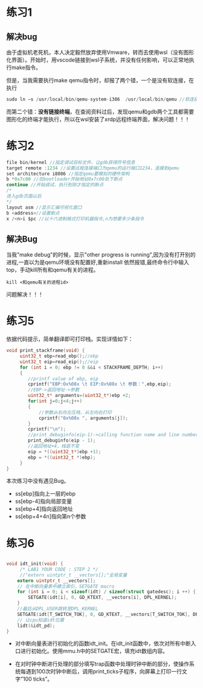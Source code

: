 # 练习1
## 解决bug
由于虚拟机老死机，本人决定毅然放弃使用Vmware，转而去使用wsl（没有图形化界面）。开始时，用vscode链接到wsl子系统，并没有任何影响，可以正常地执行$\text{make}$指令。

但是，当我需要执行$\text{make qemu}$指令时，却报了两个错，一个是没有软连接，在执行
```c
sudo ln –s /usr/local/bin/qemu-system-i386  /usr/local/bin/qemu //软连接操作
```
而第二个错：**没有链接终端**，在查阅资料过后，发现qemu和gdb两个工具都需要图形化的终端才能执行，所以在wsl安装了xrdp远程终端界面，解决问题！！！

# 练习2
```c
file bin/kernel //指定调试目标文件，让gdb获得符号信息
target remote :1234 //设置远程连接端口为qemu的运行端口1234，连接到qemu
set architecture i8086 //指定qemu要模拟的硬件架构
b *0x7c00 //在bootloader开始地址0x7c00处下断点
continue //开始调试，执行到刚才指定的断点
/*
进入gdb页面以后
*/
layout asm //显示汇编可视化窗口
b <address>//设置断点
x /<n>i $pc //以十六进制格式打印机器指令,n为想要多少条指令
```
## 解决Bug
当我"make debug"的时候，显示"other progress is running",因为没有打开别的进程,一直以为是qemu环境没有配置好,重新install 依然报错,最终命令行中输入top，手动kill所有和qemu有关的进程。
```
kill <和qemu有关的进程id>
```
问题解决！！！
# 练习5
依据代码提示，简单翻译即可打印栈。实现详情如下：
```c
void print_stackframe(void) {
     uint32_t ebp=read_ebp();//ebp
     uint32_t eip=read_eip();//eip
     for (int i = 0; ebp != 0 &&i < STACKFRAME_DEPTH; i++)
     {
        //printf value of ebp, eip
        cprintf("EBP:Ox%08x \t EIP:Ox%08x \t 参数：",ebp,eip);
        //EBP->返回地址->参数
        uint32_t* arguments=(uint32_t*)ebp +2;
        for(int j=0;j<4;j++)
        {
            //参数从右向左压栈，从左向右打印
            cprintf("0x%08x ", arguments[j]);
        }
        cprintf("\n");
        //print_debuginfo(eip-1)->calling function name and line number, etc.
        print_debuginfo(eip - 1);
        //返回地址+4，栈底不变
        eip = *((uint32_t*)ebp +1);
        ebp = *((uint32_t *)ebp);
     }
}
```
本次练习中没有遇见Bug。

* ss[ebp]指向上一层的ebp
* ss[ebp-4]指向局部变量
* ss[ebp+4]指向返回地址
* ss[ebp+4+4n]指向第n个参数

# 练习6
## 
```c
void idt_init(void) {
     /* LAB1 YOUR CODE : STEP 2 */
     //"extern uintptr_t __vectors[];"全局变量
    extern uintptr_t __vectors[];
    // 在中断向量表中建立索引，SETGATE macro
    for (int i = 0; i < sizeof(idt) / sizeof(struct gatedesc); i ++) {
        SETGATE(idt[i], 0, GD_KTEXT, __vectors[i], DPL_KERNEL);
    }
    //最后从DPL_USER跳转至DPL_KERNEL
    SETGATE(idt[T_SWITCH_TOK], 0, GD_KTEXT, __vectors[T_SWITCH_TOK], DPL_USER);
	// 让cpu知道idt位置
    lidt(&idt_pd);
}
```
* 对中断向量表进行初始化的函数idt_init。在idt_init函数中，依次对所有中断入口进行初始化。使用mmu.h中的SETGATE宏，填充idt数组内容。

* 在对时钟中断进行处理的部分填写trap函数中处理时钟中断的部分，使操作系统每遇到100次时钟中断后，调用print_ticks子程序，向屏幕上打印一行文字”100 ticks”。